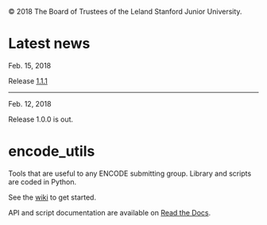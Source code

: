 © 2018 The Board of Trustees of the Leland Stanford Junior University.

# Latest news
Feb. 15, 2018

Release [1.1.1](https://github.com/StanfordBioinformatics/encode_utils/releases/tag/1.1.1)

***

Feb. 12, 2018

Release 1.0.0 is out. 

# encode_utils
Tools that are useful to any ENCODE submitting group. Library and scripts are coded in Python.

See the [wiki](https://github.com/StanfordBioinformatics/encode_utils/wiki) to get started. 

API and script documentation are available on [Read the Docs](http://encode-utils.readthedocs.io/en/latest/).
